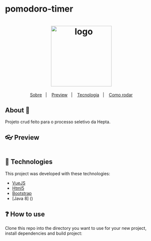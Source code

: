# pomodoro-timer

<h1 align="center">
  <img alt="logo" src="" width="200"/>
  <br>
</h1>

<p align="center">
  <a href="#thinking-about">Sobre</a>&nbsp;&nbsp;&nbsp;|&nbsp;&nbsp;&nbsp;
  <a href="#user-content--preview">Preview</a>&nbsp;&nbsp;&nbsp;|&nbsp;&nbsp;&nbsp;
  <a href="#rocket-technologies">Tecnologia</a>&nbsp;&nbsp;&nbsp;|&nbsp;&nbsp;&nbsp;
  <a href="#information-source-how-to-use">Como rodar</a>
</p>

## About :thinking:

<div>
Projeto crud feito para o processo seletivo da Hepta.
</div>


## :eyeglasses: Preview
![]()

## :hammer:	Technologies
This project was developed with these technologies:
- [VueJS](https://vuejs.org/)
- [Html5]()
- [Bootstrap](https://getbootstrap.com/)
- [Java 8] ()

## :question: How to use
Clone this repo into the directory you want to use for your new project, install dependencies and build project:
